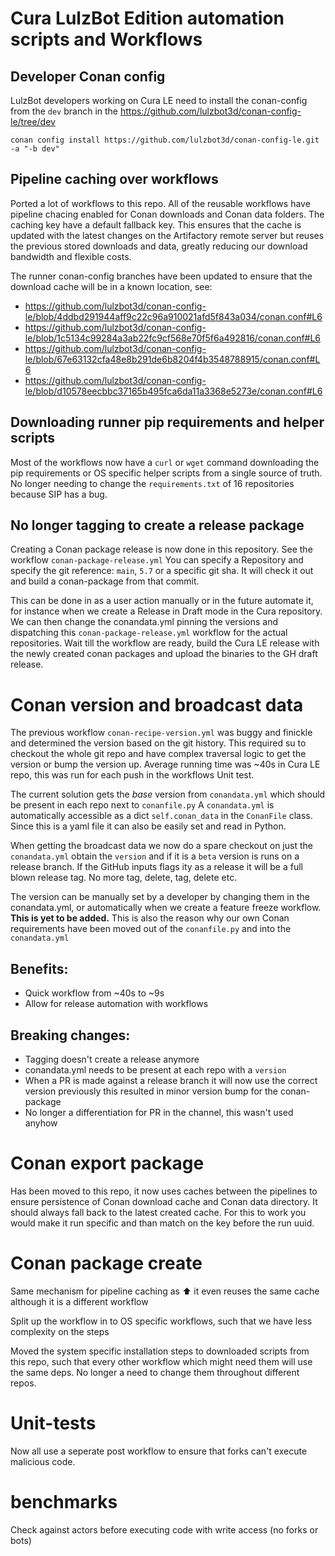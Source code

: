 # Cura LulzBot Edition automation scripts and Workflows

## Developer Conan config

LulzBot developers working on Cura LE need to install the conan-config from the `dev` branch in the https://github.com/lulzbot3d/conan-config-le/tree/dev 

```
conan config install https://github.com/lulzbot3d/conan-config-le.git -a "-b dev"
```

## Pipeline caching over workflows

Ported a lot of workflows to this repo. All of the reusable workflows have pipeline chacing enabled for Conan downloads and Conan data folders. The caching key have a default fallback key. This ensures that the cache is updated with the latest changes on the Artifactory remote server but reuses the previous stored downloads and data, greatly reducing our download bandwidth and flexible costs.

The runner conan-config branches have been updated to ensure that the download cache will be in a known location, see: 
- https://github.com/lulzbot3d/conan-config-le/blob/4ddbd291944aff9c22c96a910021afd5f843a034/conan.conf#L6
- https://github.com/lulzbot3d/conan-config-le/blob/1c5134c99284a3ab22fc9cf568e70f5f6a492816/conan.conf#L6
- https://github.com/lulzbot3d/conan-config-le/blob/67e63132cfa48e8b291de6b8204f4b3548788915/conan.conf#L6
- https://github.com/lulzbot3d/conan-config-le/blob/d10578eecbbc37165b495fca6da11a3368e5273e/conan.conf#L6

## Downloading runner pip requirements and helper scripts

Most of the workflows now have a `curl` or `wget` command downloading the pip requirements or OS specific helper scripts from a single source of truth. No longer needing to change the `requirements.txt` of 16 repositories because SIP has a bug.

## No longer tagging to create a release package 

Creating a Conan package release is now done in this repository. See the workflow `conan-package-release.yml` You can specify a Repository and specify the git reference: `main`, `5.7` or a specific git sha. It will check it out and build a conan-package from that commit.

This can be done in as a user action manually or in the future automate it, for instance when we create a Release in Draft mode in the Cura repository. We can then change the conandata.yml pinning the versions and dispatching this `conan-package-release.yml` workflow for the actual repositories. Wait till the workflow are ready, build the Cura LE release with the newly created conan packages and upload the binaries to the GH draft release.

# Conan version and broadcast data

The previous workflow `conan-recipe-version.yml` was buggy and finickle and determined the version based on the git history. This required su to checkout the whole git repo and have complex traversal logic to get the version or bump the version up. Average running time was ~40s in Cura LE repo, this was run for each push in the workflows Unit test.

The current solution gets the _base_ version from `conandata.yml` which should be present in each repo next to `conanfile.py` A `conandata.yml` is automatically accessible as a dict `self.conan_data` in the `ConanFile` class. Since this is a yaml file it can also be easily set and read in Python.

When getting the broadcast data we now do a spare checkout on just the `conandata.yml` obtain the `version` and if it is a `beta` version is runs on a release branch. If the GitHub inputs flags ity as a release it will be a full blown release tag. No more tag, delete, tag, delete etc.

The version can be manually set by a developer by changing them in the conandata.yml, or automatically when we create a feature freeze workflow. **This is yet to be added.** This is also the reason why our own Conan requirements have been moved out of the `conanfile.py` and into the `conandata.yml`

## Benefits:
- Quick workflow from ~40s to ~9s
- Allow for release automation with workflows

## Breaking changes:
- Tagging doesn't create a release anymore
- conandata.yml needs to be present at each repo with a `version` 
- When a PR is made against a release branch it will now use the correct version previously this resulted in minor version bump for the conan-package
- No longer a differentiation for PR in the channel, this wasn't used anyhow

# Conan export package

Has been moved to this repo, it now uses caches between the pipelines to ensure persistence of Conan download cache and Conan data directory. It should always fall back to the latest created cache. For this to work you would make it run specific and than match on the key before the run uuid.

# Conan package create

Same mechanism for pipeline caching as :arrow_up: it even reuses the same cache although it is a different workflow

Split up the workflow in to OS specific workflows, such that we have less complexity on the steps

Moved the system specific installation steps to downloaded scripts from this repo, such that every other workflow which might need them will use the same deps. No longer a need to change them throughout different repos.

# Unit-tests

Now all use a seperate post workflow to ensure that forks can't execute malicious code.

# benchmarks

Check against actors before executing code with write access (no forks or bots)
